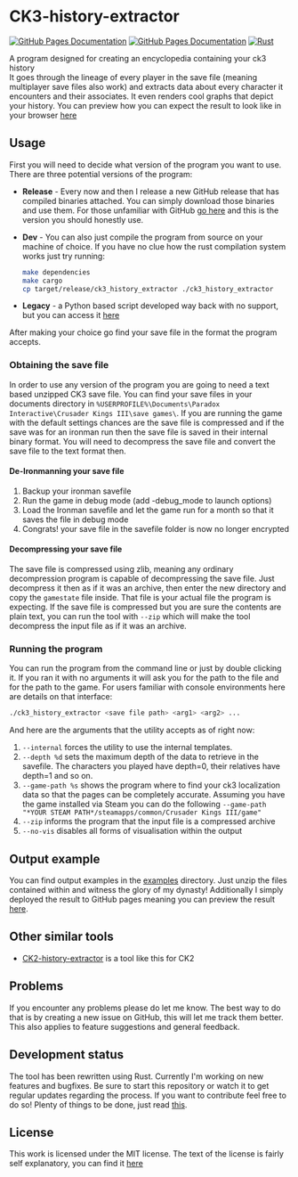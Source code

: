 # CK3-history-extractor

[![GitHub Pages Documentation](https://img.shields.io/badge/GitHub_Pages-Documentation-blue)](https://tca166.github.io/CK3-history-extractor/ck3_history_extractor)
[![GitHub Pages Documentation](https://img.shields.io/badge/GitHub_Pages-Example-fuchsia)](https://tca166.github.io/CK3-history-extractor/TCA166's%20history/index.html)
[![Rust](https://github.com/TCA166/CK3-history-extractor/actions/workflows/rust.yml/badge.svg)](https://github.com/TCA166/CK3-history-extractor/actions/workflows/rust.yml)

A program designed for creating an encyclopedia containing your ck3 history  
It goes through the lineage of every player in the save file (meaning multiplayer save files also work) and extracts data about every character it encounters and their associates.
It even renders cool graphs that depict your history.
You can preview how you can expect the result to look like in your browser [here](https://tca166.github.io/CK3-history-extractor/TCA166's%20history/index.html)

## Usage

First you will need to decide what version of the program you want to use.
There are three potential versions of the program:

- **Release** - Every now and then I release a new GitHub release that has compiled binaries attached.
    You can simply download those binaries and use them.
    For those unfamiliar with GitHub [go here](https://github.com/TCA166/CK3-history-extractor/releases) and this is the version you should honestly use.
- **Dev** - You can also just compile the program from source on your machine of choice. If you have no clue how the rust compilation system works just try running:

    ```sh
    make dependencies
    make cargo
    cp target/release/ck3_history_extractor ./ck3_history_extractor
    ```

- **Legacy** - a Python based script developed way back with no support, but you can access it [here](https://github.com/TCA166/CK3-history-extractor/releases/tag/v1)

After making your choice go find your save file in the format the program accepts.

### Obtaining the save file

In order to use any version of the program you are going to need a text based unzipped CK3 save file.
You can find your save files in your documents directory in ```%USERPROFILE%\Documents\Paradox Interactive\Crusader Kings III\save games\```.
If you are running the game with the default settings chances are the save file is compressed and if the save was for an ironman run then the save file is saved in their internal binary format.
You will need to decompress the save file and convert the save file to the text format then.

#### De-Ironmanning your save file

1. Backup your ironman savefile
2. Run the game in debug mode (add -debug_mode to launch options)
3. Load the Ironman savefile and let the game run for a month so that it saves the file in debug mode
4. Congrats! your save file in the savefile folder is now no longer encrypted

#### Decompressing your save file

The save file is compressed using zlib, meaning any ordinary decompression program is capable of decompressing the save file.
Just decompress it then as if it was an archive, then enter the new directory and copy the ```gamestate``` file inside.
That file is your actual file the program is expecting.
If the save file is compressed but you are sure the contents are plain text, you can run the tool with ```--zip``` which will make the tool decompress the input file as if it was an archive.

### Running the program

You can run the program from the command line or just by double clicking it.
If you ran it with no arguments it will ask you for the path to the file and for the path to the game.
For users familiar with console environments here are details on that interface:

```sh
./ck3_history_extractor <save file path> <arg1> <arg2> ...
```

And here are the arguments that the utility accepts as of right now:

1. ```--internal``` forces the utility to use the internal templates.
2. ```--depth %d``` sets the maximum depth of the data to retrieve in the savefile. The characters you played have depth=0, their relatives have depth=1 and so on.
3. ```--game-path %s``` shows the program where to find your ck3 localization data so that the pages can be completely accurate. Assuming you have the game installed via Steam you can do the following ```--game-path "*YOUR STEAM PATH*/steamapps/common/Crusader Kings III/game"```
4. ```--zip``` informs the program that the input file is a compressed archive
5. ```--no-vis``` disables all forms of visualisation within the output

## Output example

You can find output examples in the [examples](examples/) directory.
Just unzip the files contained within and witness the glory of my dynasty!
Additionally I simply deployed the result to GitHub pages meaning you can preview the result [here](https://tca166.github.io/CK3-history-extractor/TCA166's%20history/index.html).

## Other similar tools

- [CK2-history-extractor](https://github.com/TCA166/CK2-history-extractor) is a tool like this for CK2

## Problems

If you encounter any problems please do let me know.
The best way to do that is by creating a new issue on GitHub, this will let me track them better.
This also applies to feature suggestions and general feedback.

## Development status

The tool has been rewritten using Rust.
Currently I'm working on new features and bugfixes.
Be sure to start this repository or watch it to get regular updates regarding the process.
If you want to contribute feel free to do so!
Plenty of things to be done, just read [this](./CONTRIBUTING.md).

## License

This work is licensed under the MIT license.
The text of the license is fairly self explanatory, you can find it [here](./license.txt)
